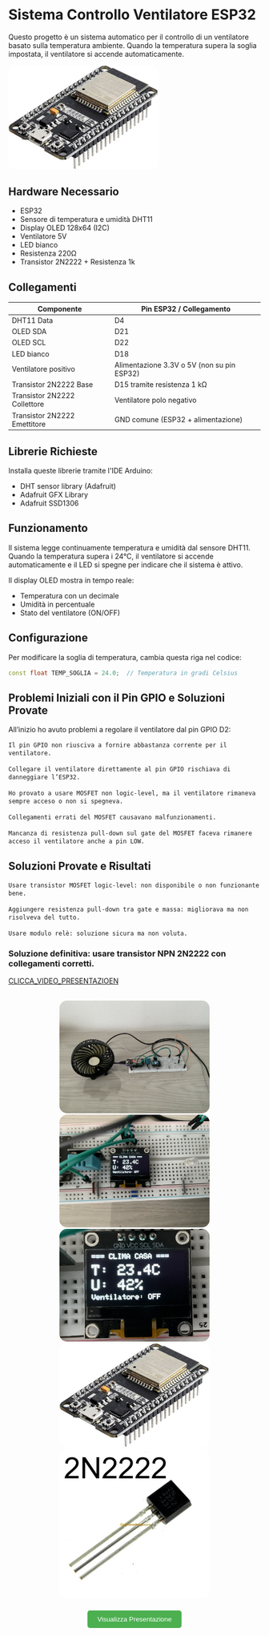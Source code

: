 # Sistema Controllo Ventilatore ESP32

Questo progetto è un sistema automatico per il controllo di un ventilatore basato sulla temperatura ambiente. Quando la temperatura supera la soglia impostata, il ventilatore si accende automaticamente.


<img src="immagini/th-4102128234.jpg" alt="th-4102128234" style="width: 300px; border-radius: 15px;" />


## Hardware Necessario
- ESP32
- Sensore di temperatura e umidità DHT11
- Display OLED 128x64 (I2C)
- Ventilatore 5V
- LED bianco
- Resistenza 220Ω
- Transistor 2N2222 + Resistenza 1k

## Collegamenti
| Componente             | Pin ESP32 / Collegamento                 |
|------------------------|-----------------------------------------|
| DHT11 Data             | D4                                      |
| OLED SDA               | D21                                     |
| OLED SCL               | D22                                     |
| LED bianco             | D18                                     |
| Ventilatore positivo   | Alimentazione 3.3V o 5V (non su pin ESP32) |
| Transistor 2N2222 Base | D15 tramite resistenza 1 kΩ              |
| Transistor 2N2222 Collettore | Ventilatore polo negativo           |
| Transistor 2N2222 Emettitore | GND comune (ESP32 + alimentazione)  |
       


## Librerie Richieste
Installa queste librerie tramite l'IDE Arduino:
- DHT sensor library (Adafruit)
- Adafruit GFX Library
- Adafruit SSD1306

## Funzionamento
Il sistema legge continuamente temperatura e umidità dal sensore DHT11. Quando la temperatura supera i 24°C, il ventilatore si accende automaticamente e il LED si spegne per indicare che il sistema è attivo.

Il display OLED mostra in tempo reale:
- Temperatura con un decimale
- Umidità in percentuale
- Stato del ventilatore (ON/OFF)

## Configurazione
Per modificare la soglia di temperatura, cambia questa riga nel codice:
```cpp
const float TEMP_SOGLIA = 24.0;  // Temperatura in gradi Celsius
```

## Problemi Iniziali con il Pin GPIO e Soluzioni Provate

All’inizio ho avuto problemi a regolare il ventilatore dal pin GPIO D2:

    Il pin GPIO non riusciva a fornire abbastanza corrente per il ventilatore.

    Collegare il ventilatore direttamente al pin GPIO rischiava di danneggiare l’ESP32.

    Ho provato a usare MOSFET non logic-level, ma il ventilatore rimaneva sempre acceso o non si spegneva.

    Collegamenti errati del MOSFET causavano malfunzionamenti.

    Mancanza di resistenza pull-down sul gate del MOSFET faceva rimanere acceso il ventilatore anche a pin LOW.

## Soluzioni Provate e Risultati

    Usare transistor MOSFET logic-level: non disponibile o non funzionante bene.

    Aggiungere resistenza pull-down tra gate e massa: migliorava ma non risolveva del tutto.

    Usare modulo relè: soluzione sicura ma non voluta.

### Soluzione definitiva: usare transistor NPN 2N2222 con collegamenti corretti.
[CLICCA_VIDEO_PRESENTAZIOEN](https://drive.google.com/drive/folders/1GUEUTkNlYGJk-smshIuskiLKClhBi8_J?usp=drive_link)



<br>

<div style="text-align: center;">
    <img src="immagini/IMG_8394.jpg" alt="IMG 8394" style="width: 300px; border-radius: 15px;" />
    <img src="immagini/IMG_8395.jpg" alt="IMG 8395" style="width: 300px; border-radius: 15px;" />
    <img src="immagini/IMG_8398.jpg" alt="IMG 8398" style="width: 300px; border-radius: 15px;" />
    <img src="immagini/th-4102128234.jpg" alt="th-4102128234" style="width: 300px; height:auto; border-radius: 15px;" />
    <img src="immagini/2n2222-2222-transistor-data-tt-datasheet-n2222-2585107277.jpg" alt="2n2222-2222-transistor-data-tt-datasheet-n2222-2585107277.jpg" style="width: 300px; border-radius: 15px;" />
    
    
</div>

<div style="text-align: center;">
    <a href="immagini/Presentazione.pdf" target="_blank" style="display: inline-block; margin-top: 20px;">
        <button style="padding: 10px 20px; border-radius: 5px; background-color: #4CAF50; color: white; border: none;">
            Visualizza Presentazione
        </button>
    </a>
</div>




